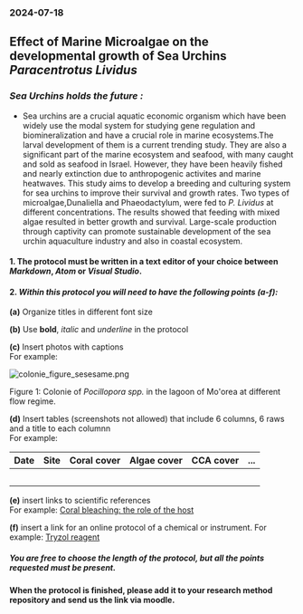 ### 2024-07-18 
## Effect of Marine Microalgae on the developmental growth of Sea Urchins *Paracentrotus Lividus*
### *Sea Urchins holds the future :*

* Sea urchins are a crucial aquatic economic organism which have been widely use the modal system for studying gene regulation and biomineralization and have a crucial role in marine ecosystems.The larval development of them is a current trending study. They are also a significant part of the marine ecosystem and seafood, with many caught and sold as seafood in Israel. However, they have been heavily fished and nearly extinction due to anthropogenic activites and marine heatwaves. This study aims to develop a breeding and culturing system for sea urchins to improve their survival and growth rates. Two types of microalgae,Dunaliella and Phaeodactylum, were fed to *P. Lividus* at different concentrations. The results showed that feeding with mixed algae resulted in better growth and survival. Large-scale production through captivity can promote sustainable development of the sea urchin aquaculture industry and also in coastal ecosystem. 



 
#### 1. The protocol must be written in a text editor of your choice between *Markdown*, *Atom* or *Visual Studio*.

#### 2. _Within this protocol you will need to have the following points (a-f):_ 

**(a)** Organize titles in different font size

**(b)** Use **bold**, *italic* and _underline_ in the protocol
 
**(c)** Insert photos with captions  
For example:   
   
![colonie_figure_sesesame.png](https://pierrickharnay.github.io/PierrickHarnay_Notebook/images/colonie_figure_sesesame.png) 

Figure 1: Colonie of *Pocillopora spp.* in the lagoon of Mo'orea at different flow regime.  

**(d)** Insert tables (screenshots not allowed) that include 6 columns, 6 raws and a title to each columnn     
For example:   

| Date | Site | Coral cover | Algae cover | CCA cover | ... |
|------|------|-------------|-------------|-----------|-----|
|      |      |             |             |           |     |
|      |      |             |             |           |     |
|      |      |             |             |           |     |
|      |      |             |             |           |     |
|      |      |             |             |           |     |


**(e)** insert links to scientific references   
For example: [Coral bleaching: the role of the host](https://www.sciencedirect.com/science/article/pii/S0169534708003236)  

**(f)** insert a link for an online protocol of a chemical or instrument.
 For example: [Tryzol reagent](chrome-extension://efaidnbmnnnibpcajpcglclefindmkaj/https://assets.thermofisher.com/TFS-Assets/LSG/manuals/trizol_reagent.pdf)

##### You are free to choose the length of the protocol, but all the points requested must be present. 

#### When the protocol is finished, please add it to your research method repository and send us the link via moodle. 

  




